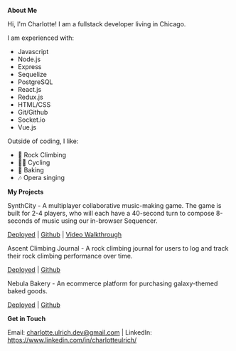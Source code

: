 **About Me**

Hi, I'm Charlotte! I am a fullstack developer living in Chicago.

I am experienced with:
<ul>
  <li>Javascript</li>
  <li>Node.js</li>
  <li>Express</li>
  <li>Sequelize</li>
  <li>PostgreSQL</li>
  <li>React.js</li>
  <li>Redux.js</li>
  <li>HTML/CSS</li>
  <li>Git/Github</li>
  <li>Socket.io</li>
  <li>Vue.js</li>
</ul>
Outside of coding, I like: 
<ul>
  <li>🧗‍ Rock Climbing</li>
  <li>🚴‍♀️ Cycling</li>
  <li>🥐 Baking</li>
  <li>🎶 Opera singing</li>
</ul>

**My Projects** 

SynthCity - A multiplayer collaborative music-making game. The game is built for 2-4 players, who will each have a 40-second turn to compose 8-seconds of music using our in-browser Sequencer. 

<a href='https://synthcity.herokuapp.com/'>Deployed</a> | <a href='https://github.com/PIKACHU-PACK/synth-city'>Github</a> | <a href='https://www.youtube.com/watch?v=jtW2cyw1uPg&list=PLx0iOsdUOUmnPA9l9RyeENObqv4SJi-_S&index=11'>Video Walkthrough</a>

Ascent Climbing Journal - A rock climbing journal for users to log and track their rock climbing performance over time. 

<a href='https://ascent-journal.herokuapp.com/'>Deployed</a> | <a href='https://github.com/charlotte-ulrich/Stackathon'>Github</a>

Nebula Bakery - An ecommerce platform for purchasing galaxy-themed baked goods. 

<a href='https://nebula-bakery.herokuapp.com/'>Deployed</a> | <a href='https://github.com/discovery-one/GraceShopperProject'>Github</a>

**Get in Touch**

Email: charlotte.ulrich.dev@gmail.com | LinkedIn: https://www.linkedin.com/in/charlotteulrich/


